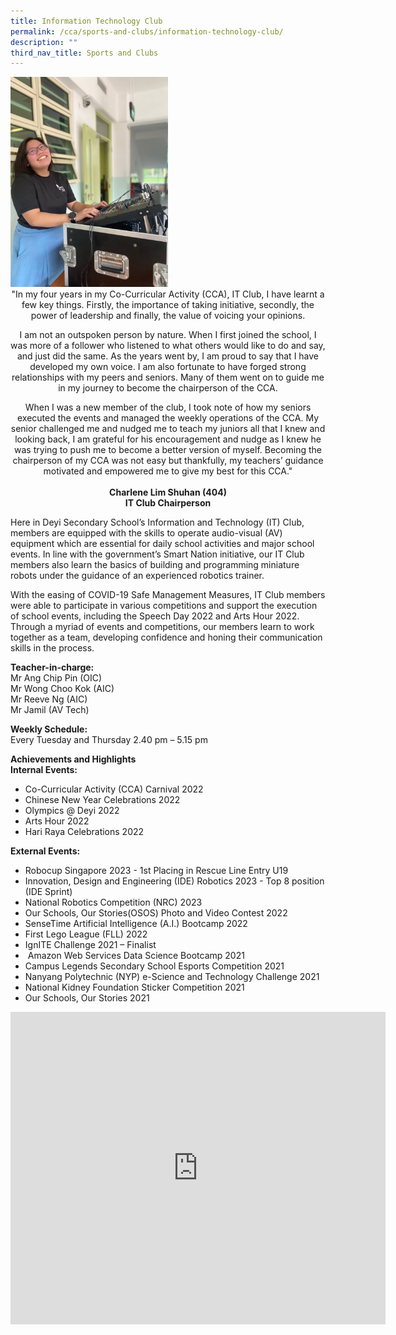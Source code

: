 ```yaml
---
title: Information Technology Club
permalink: /cca/sports-and-clubs/information-technology-club/
description: ""
third_nav_title: Sports and Clubs
---
```

<img style="width:50%" src="/images/Clubs%20-%20IT%20Club.jpg">
		
<center>		
"In my four years in my Co-Curricular Activity (CCA), IT Club, I have learnt a few key things. Firstly, the importance of taking initiative, secondly, the power of leadership and finally, the value of voicing your opinions.

I am not an outspoken person by nature. When I first joined the school, I was more of a follower who listened to what others would like to do and say, and just did the same. As the years went by, I am proud to say that I have developed my own voice. I am also fortunate to have forged strong relationships with my peers and seniors. Many of them went on to guide me in my journey to become the chairperson of the CCA.

When I was a new member of the club, I took note of how my seniors executed the events and managed the weekly operations of the CCA. My senior challenged me and nudged me to teach my juniors all that I knew and looking back, I am grateful for his encouragement and nudge as I knew he was trying to push me to become a better version of myself. Becoming the chairperson of my CCA was not easy but thankfully, my teachers’ guidance motivated and empowered me to give my best for this CCA."
<br><br>
<strong>Charlene Lim Shuhan (404) <br>
IT Club Chairperson </strong></center>

Here in Deyi Secondary School’s Information and Technology (IT) Club, members are equipped with the skills to operate audio-visual (AV) equipment which are essential for daily school activities and major school events. In line with the government’s Smart Nation initiative, our IT Club members also learn the basics of building and programming miniature robots under the guidance of an experienced robotics trainer.&nbsp;

With the easing of COVID-19 Safe Management Measures, IT Club members were able to participate in various competitions and support the execution of school events, including the Speech Day 2022 and Arts Hour 2022. Through a myriad of events and competitions, our members learn to work together as a team, developing confidence and honing their communication skills in the process.
  
**Teacher-in-charge:** <br>
Mr Ang Chip Pin (OIC) <br>
Mr Wong Choo Kok (AIC) <br>
Mr Reeve Ng (AIC) <br>
Mr Jamil (AV Tech) <br>

**Weekly Schedule:** <br>
Every Tuesday and Thursday 2.40 pm – 5.15 pm  

**Achievements and Highlights** <br>
**Internal Events:**
* Co-Curricular Activity (CCA) Carnival 2022  
* Chinese New Year Celebrations 2022
* Olympics @ Deyi 2022&nbsp;
* Arts Hour 2022&nbsp;
* Hari Raya Celebrations 2022
    
**External Events:** 
* Robocup Singapore 2023 - 1st Placing in Rescue Line Entry U19
* Innovation, Design and Engineering (IDE) Robotics 2023 - Top 8 position (IDE Sprint)
* National Robotics Competition (NRC) 2023
* Our Schools, Our Stories(OSOS) Photo and Video Contest 2022 
* SenseTime Artificial Intelligence (A.I.) Bootcamp 2022&nbsp;
* First Lego League (FLL) 2022
* IgnITE Challenge 2021 – Finalist
* &nbsp;Amazon Web Services Data Science Bootcamp 2021
* Campus Legends Secondary School Esports Competition 2021
* Nanyang Polytechnic (NYP) e-Science and Technology Challenge 2021
* National Kidney Foundation Sticker Competition 2021&nbsp;
* Our Schools, Our Stories 2021

<iframe allowfullscreen="true" height="500" width="600" frameborder="0" src="https://docs.google.com/presentation/d/e/2PACX-1vQ_t1m89JFcwg_kBZNwqy7gwovQhbLXGvtoQfwzARlTDAhAVlSGcpn1Hy8-cAWaSdlSh75sp591cVX8/embed?start=false&amp;loop=true&amp;delayms=10000"></iframe>